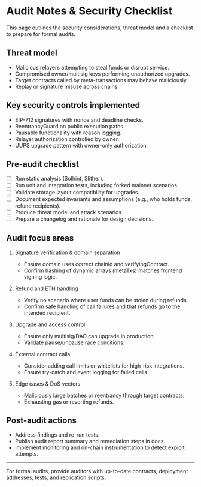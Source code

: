 # Audit Notes & Security Checklist

This page outlines the security considerations, threat model and a checklist to prepare for formal audits.

## Threat model

- Malicious relayers attempting to steal funds or disrupt service.
- Compromised owner/multisig keys performing unauthorized upgrades.
- Target contracts called by meta-transactions may behave maliciously.
- Replay or signature misuse across chains.

## Key security controls implemented

- EIP-712 signatures with nonce and deadline checks.
- ReentrancyGuard on public execution paths.
- Pausable functionality with reason logging.
- Relayer authorization controlled by owner.
- UUPS upgrade pattern with owner-only authorization.

## Pre-audit checklist

- [ ] Run static analysis (Solhint, Slither).
- [ ] Run unit and integration tests, including forked mainnet scenarios.
- [ ] Validate storage layout compatibility for upgrades.
- [ ] Document expected invariants and assumptions (e.g., who holds funds, refund recipients).
- [ ] Produce threat model and attack scenarios.
- [ ] Prepare a changelog and rationale for design decisions.

## Audit focus areas

1. Signature verification & domain separation  
   - Ensure domain uses correct chainId and verifyingContract.
   - Confirm hashing of dynamic arrays (metaTxs) matches frontend signing logic.

2. Refund and ETH handling  
   - Verify no scenario where user funds can be stolen during refunds.
   - Confirm safe handling of call failures and that refunds go to the intended recipient.

3. Upgrade and access control  
   - Ensure only multisig/DAO can upgrade in production.
   - Validate pause/unpause race conditions.

4. External contract calls  
   - Consider adding call limits or whitelists for high-risk integrations.
   - Ensure try-catch and event logging for failed calls.

5. Edge cases & DoS vectors  
   - Maliciously large batches or reentrancy through target contracts.
   - Exhausting gas or reverting refunds.

## Post-audit actions

- Address findings and re-run tests.
- Publish audit report summary and remediation steps in docs.
- Implement monitoring and on-chain instrumentation to detect exploit attempts.

---

For formal audits, provide auditors with up-to-date contracts, deployment addresses, tests, and replication scripts.
